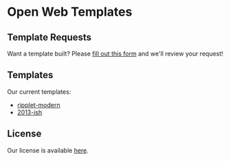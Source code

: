 # Open Web Templates

## Template Requests

Want a template built? Please [fill out this form](https://github.com/owthq/template-requests/issues/new?assignees=fakerybakery&labels=template-request&projects=&template=template_request.yaml&title=%5BTR%5D%3A+) and we'll review your request!

## Templates

Our current templates:

 - [ripplet-modern](https://github.com/owthq/ripple-modern)
 - [2013-ish](https://github.com/owthq/2013-ish)

## License

Our license is available [here](https://owthq.github.io/license/).
